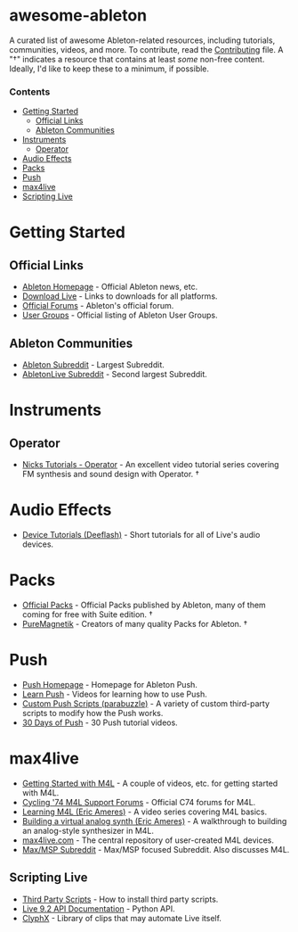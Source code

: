 # awesome-ableton
A curated list of awesome Ableton-related resources, including tutorials, communities, videos, and more. To contribute, read the [Contributing](https://github.com/cfdrake/awesome-ableton/blob/master/CONTRIBUTING.md) file. A "†" indicates a resource that contains at least _some_ non-free content. Ideally, I'd like to keep these to a minimum, if possible.

### Contents
- [Getting Started](#getting-started)
  - [Official Links](#official-links)
  - [Ableton Communities](#ableton-communities)
- [Instruments](#instruments)
  - [Operator](#operator)
- [Audio Effects](#audio-effects)
- [Packs](#packs)
- [Push](#push)
- [max4live](#max4live)
- [Scripting Live](#scripting-live)

# Getting Started

## Official Links
* [Ableton Homepage](https://www.ableton.com/) - Official Ableton news, etc.
* [Download Live](https://www.ableton.com/en/trial/) - Links to downloads for all platforms.
* [Official Forums](https://forum.ableton.com/) - Ableton's official forum.
* [User Groups](https://www.ableton.com/en/community/user-groups) - Official listing of Ableton User Groups.

## Ableton Communities
* [Ableton Subreddit](https://www.reddit.com/r/ableton) - Largest Subreddit.
* [AbletonLive Subreddit](https://www.reddit.com/r/abletonlive) - Second largest Subreddit.

# Instruments

## Operator
* [Nicks Tutorials - Operator](http://nickstutorials.com/product/sound-design-in-ableton-live-operator-video-tutorials/) - An excellent video tutorial series covering FM synthesis and sound design with Operator. †

# Audio Effects
* [Device Tutorials (Deeflash)](https://www.youtube.com/playlist?list=PLYag5TdGzlpCLg0AgfICu7RncfbeCESrg) - Short tutorials for all of Live's audio devices.

# Packs
* [Official Packs](https://www.ableton.com/en/packs/) - Official Packs published by Ableton, many of them coming for free with Suite edition. †
* [PureMagnetik](http://puremagnetik.com/) - Creators of many quality Packs for Ableton. †

# Push
* [Push Homepage](https://www.ableton.com/en/push/) - Homepage for Ableton Push.
* [Learn Push](https://www.ableton.com/en/help/learn-push/) - Videos for learning how to use Push.
* [Custom Push Scripts (parabuzzle)](https://github.com/parabuzzle/ableton_push) - A variety of custom third-party scripts to modify how the Push works.
* [30 Days of Push](https://www.youtube.com/watch?list=PLliH3RZ5hf8RbOMRkFovLVQ8v2ZSSgEYR&v=VGUphSmK9gY) - 30 Push tutorial videos.

# max4live
* [Getting Started with M4L](https://www.ableton.com/en/help/article/how-get-started-max-live-9/) - A couple of videos, etc. for getting started with M4L.
* [Cycling '74 M4L Support Forums](https://cycling74.com/forums/forum/max/#gsc.tab=0) - Official C74 forums for M4L.
* [Learning M4L (Eric Ameres)](https://www.youtube.com/watch?v=gP0hjBvi0NY&list=PL592456DB33616258) - A video series covering M4L basics.
* [Building a virtual analog synth (Eric Ameres)](https://www.youtube.com/watch?v=W2uUbKaZ_9E&list=PL6CE63AB005E84E10) - A walkthrough to building an analog-style synthesizer in M4L.
* [max4live.com](http://maxforlive.com/) - The central repository of user-created M4L devices.
* [Max/MSP Subreddit](https://www.reddit.com/r/MaxMSP/) - Max/MSP focused Subreddit. Also discusses M4L.

## Scripting Live
* [Third Party Scripts](#https://www.ableton.com/en/help/article/install-third-party-remote-script/) - How to install third party scripts.
* [Live 9.2 API Documentation](http://julienbayle.net/PythonLiveAPI_documentation/Live9.2.xml) - Python API.
* [ClyphX](http://beatwise.proboards.com/thread/992/current-version-clyphx-live-8) - Library of clips that may automate Live itself.
